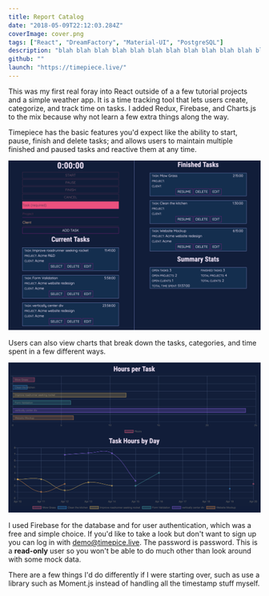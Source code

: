 ```yaml
---
title: Report Catalog
date: "2018-05-09T22:12:03.284Z"
coverImage: cover.png
tags: ["React", "DreamFactory", "Material-UI", "PostgreSQL"]
description: "blah blah blah blah blah blah blah blah blah blah blah blah"
github: ""
launch: "https://timepiece.live/"
---
```


This was my first real foray into React outside of a a few tutorial projects and a simple weather app. It is a time tracking tool that lets users create, categorize, and track time on tasks. I added Redux, Firebase, and Charts.js to the mix because why not learn a few extra things along the way.

Timepiece has the basic features you'd expect like the ability to start, pause, finish and delete tasks; and allows users to maintain multiple finished and paused tasks and reactive them at any time.

![tasks](./tasks.png)

Users can also view charts that break down the tasks, categories, and time spent in a few different ways.

![charts](./charts.png)

I used Firebase for the database and for user authentication, which was a free and simple choice. If you'd like to take a look but don't want to sign up you can log in with demo@timepice.live. The password is password. This is a **read-only** user so you won't be able to do much other than look around with some mock data.

There are a few things I'd do differently if I were starting over, such as use a library such as Moment.js instead of handling all the timestamp stuff myself.
